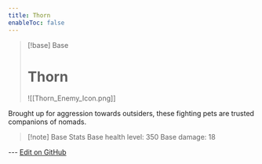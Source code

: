 ```yaml
---
title: Thorn
enableToc: false
---
```

> [!base] Base
>
> # Thorn
>
> ![[Thorn_Enemy_Icon.png]]

Brought up for aggression towards outsiders, these fighting pets are trusted companions of nomads.

> [!note] Base Stats
> Base health level: 350
> Base damage: 18

--- [Edit on GitHub](https://github.com/Mondrethos/gatekeeperwiki/edit/main/content/Monsters/Thorn.md)